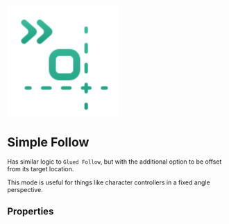 <img alt="Follow Simple" class="page-header-icon" src="../assets/icons/follow-simple.svg" height="256" width="256" />

# Simple Follow

Has similar logic to `Glued Follow`, but with the additional option to be offset from its target location.

This mode is useful for things like character controllers in a fixed angle perspective. 

## Properties
<!--@include: ./parts/follow-target.md-->

<!--@include: ./parts/follow-offset.md-->

<!--@include: ./parts/damping.md-->

<!--@include: ./parts/damping-value.md-->

